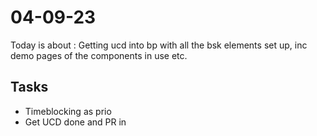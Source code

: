 # 04-09-23

Today is about :
Getting ucd into bp with all the bsk elements set up, inc demo pages of the components in use etc.

## Tasks
- Timeblocking as prio
- Get UCD done and PR in


